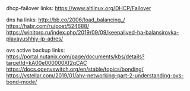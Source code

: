 ##
dhcp-failover links:
https://www.altlinux.org/DHCP/Failover

dns ha links:
http://bb.co/2006/load_balancing_/
https://habr.com/ru/post/524688/
https://winitpro.ru/index.php/2019/09/09/keepalived-ha-balansirovka-plavayushhiy-ip-adres/

ovs active backup links:
https://portal.nutanix.com/page/documents/kbs/details?targetId=kA00e000000Xf2qCAC
https://docs.openvswitch.org/en/stable/topics/bonding/
https://vstellar.com/2019/01/ahv-networking-part-2-understanding-ovs-bond-mode/
